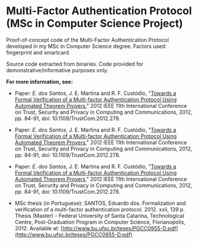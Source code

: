 # Multi-Factor Authentication Protocol (MSc in Computer Science Project)
Proof-of-concept code of the Multi-Factor Authentication Protocol developed in my MSc in Computer Science degree. Factors used: fingerprint and smartcard.

Source code extracted from binaries. Code provided for demonstrative/informative purposes only. 

**For more information, see:**

- Paper: *E. dos Santos*, J. E. Martina and R. F. Custódio, "[Towards a Formal Verification of a Multi-factor Authentication Protocol Using Automated Theorem Provers](docs/TrustComm2012.pdf)," 2012 IEEE 11th International Conference on Trust, Security and Privacy in Computing and Communications, 2012, pp. 84-91, doi: 10.1109/TrustCom.2012.278.

- Paper: *E. dos Santos*, J. E. Martina and R. F. Custódio, "[Towards a Formal Verification of a Multi-factor Authentication Protocol Using Automated Theorem Provers](docs/paper_Towards_a_Formal_Verification_of_a_Multi.pdf)," 2012 IEEE 11th International Conference on Trust, Security and Privacy in Computing and Communications, 2012, pp. 84-91, doi: 10.1109/TrustCom.2012.278.

- Paper: *E. dos Santos*, J. E. Martina and R. F. Custódio, "[Towards a Formal Verification of a Multi-factor Authentication Protocol Using Automated Theorem Provers](docs/paper_Towards_a_Formal_Verification_of_a_Multi.pdf)," 2012 IEEE 11th International Conference on Trust, Security and Privacy in Computing and Communications, 2012, pp. 84-91, doi: 10.1109/TrustCom.2012.278.

- MSc thesis (in Portuguese): SANTOS, Eduardo dos. Formalization and verification of a multi-factor authentication protocol. 2012. xxii, 139 p. Thesis (Master) - Federal University of Santa Catarina, Technological Centre, Post-Graduation Program in Computer Science, Florianopolis, 2012. Available at: [http://www.bu.ufsc.br/teses/PGCC0955-D.pdf](http://www.bu.ufsc.br/teses/PGCC0955-D.pdf)
